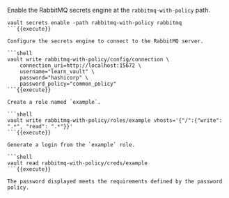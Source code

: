 Enable the RabbitMQ secrets engine at the `rabbitmq-with-policy` path.

```shell
vault secrets enable -path rabbitmq-with-policy rabbitmq
```{{execute}}

Configure the secrets engine to connect to the RabbitMQ server.

```shell
vault write rabbitmq-with-policy/config/connection \
    connection_uri=http://localhost:15672 \
    username="learn_vault" \
    password="hashicorp" \
    password_policy="common_policy"
```{{execute}}

Create a role named `example`.

```shell
vault write rabbitmq-with-policy/roles/example vhosts='{"/":{"write": ".*", "read": ".*"}}'
```{{execute}}

Generate a login from the `example` role.

```shell
vault read rabbitmq-with-policy/creds/example
```{{execute}}

The password displayed meets the requirements defined by the password policy.
